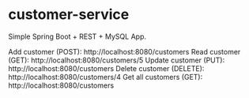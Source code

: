 # customer-service
Simple Spring Boot + REST + MySQL App.

Add customer (POST):  http://localhost:8080/customers
Read customer (GET): http://localhost:8080/customers/5
Update customer (PUT): http://localhost:8080/customers 
Delete customer (DELETE): http://localhost:8080/customers/4
Get all customers (GET):  http://localhost:8080/customers